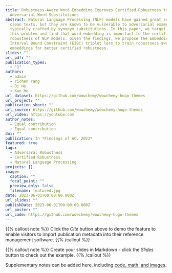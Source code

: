 ```yaml
---
title: Robustness-Aware Word Embedding Improves Certified Robustness to
  Adversarial Word Substitutions
abstract: Natural Language Processing (NLP) models have gained great success on
  clean texts, but they are known to be vulnerable to adversarial examples
  typically crafted by synonym substitutions. In this paper, we target to solve
  this problem and find that word embedding is important to the certified
  robustness of NLP models. Given the findings, we propose the Embedding
  Interval Bound Constraint (EIBC) triplet loss to train robustness-aware word
  embeddings for better certified robustness.
slides: ""
url_pdf: ""
publication_types:
  - "1"
authors:
  - admin
  - Yichen Yang
  - Di He
  - Kun He
url_dataset: https://github.com/wowchemy/wowchemy-hugo-themes
url_project: ""
publication_short: ""
url_source: https://github.com/wowchemy/wowchemy-hugo-themes
url_video: https://youtube.com
author_notes:
  - Equal contribution
  - Equal contribution
doi: ""
publication: In *Findings of ACL 2023*
featured: true
tags:
  - Adversaral Robustness
  - Certified Robustness
  - Natural Language Processing
projects: []
image:
  caption: ""
  focal_point: ""
  preview_only: false
  filename: featured.jpg
date: 2023-06-01T00:00:00.000Z
url_slides: ""
publishDate: 2023-06-01T00:00:00.000Z
url_poster: ""
url_code: https://github.com/wowchemy/wowchemy-hugo-themes
---
```


{{% callout note %}}
Click the _Cite_ button above to demo the feature to enable visitors to import publication metadata into their reference management software.
{{% /callout %}}

{{% callout note %}}
Create your slides in Markdown - click the _Slides_ button to check out the example.
{{% /callout %}}

Supplementary notes can be added here, including [code, math, and images](https://wowchemy.com/docs/writing-markdown-latex/).
